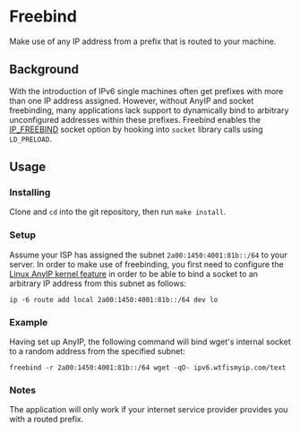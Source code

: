 # Freebind
Make use of any IP address from a prefix that is routed to your machine.

## Background
With the introduction of IPv6 single machines often get prefixes with more than one IP address assigned. However, without AnyIP and socket freebinding, many applications lack support to dynamically bind to arbitrary unconfigured addresses within these prefixes. Freebind enables the [IP\_FREEBIND](http://man7.org/linux/man-pages/man7/ip.7.html) socket option by hooking into `socket` library calls using `LD_PRELOAD`.

## Usage
### Installing
Clone and `cd` into the git repository, then run `make install`.
### Setup
Assume your ISP has assigned the subnet `2a00:1450:4001:81b::/64` to your server. In order to make use of freebinding, you first need to configure the [Linux AnyIP kernel feature](https://git.kernel.org/cgit/linux/kernel/git/torvalds/linux.git/commit/?id=ab79ad14a2d51e95f0ac3cef7cd116a57089ba82) in order to be able to bind a socket to an arbitrary IP address from this subnet as follows:

```
ip -6 route add local 2a00:1450:4001:81b::/64 dev lo
```

### Example
Having set up AnyIP, the following command will bind wget's internal socket to a random address from the specified subnet:
```
freebind -r 2a00:1450:4001:81b::/64 wget -qO- ipv6.wtfismyip.com/text
```

### Notes
The application will only work if your internet service provider provides you with a routed prefix.
